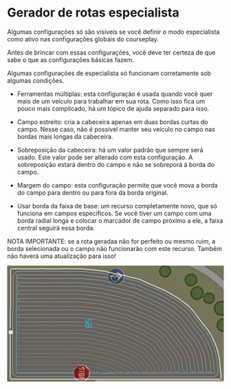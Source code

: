 # Gerador de rotas especialista

  
  
Algumas configurações só são visíveis se você definir o modo especialista como ativo nas configurações globais do courseplay.  
  
Antes de brincar com essas configurações, você deve ter certeza de que sabe o que as configurações básicas fazem.  
  
Algumas configurações de especialista só funcionam corretamente sob algumas condições.  
  
  
  
    
- Ferramentas múltiplas: esta configuração é usada quando você quer mais de um veículo para trabalhar em sua rota. Como isso fica um pouco mais complicado, há um tópico de ajuda separado para isso.  
  
    
- Campo estreito: cria a cabeceira apenas em duas bordas curtas do campo. Nesse caso, não é possível manter seu veículo no campo nas bordas mais longas da cabeceira.  
  
    
- Sobreposição da cabeceira: há um valor padrão que sempre será usado. Este valor pode ser alterado com esta configuração. A sobreposição estará dentro do campo e não se sobreporá à borda do campo.  
  
    
- Margem do campo: esta configuração permite que você mova a borda do campo para dentro ou para fora da borda original.  
  
    
- Usar borda da faixa de base: um recurso completamente novo, que só funciona em campos específicos. Se você tiver um campo com uma borda radial longa e colocar o marcador de campo próximo a ele, a faixa central seguirá essa borda.  
  
NOTA IMPORTANTE: se a rota geradaa não for perfeito ou mesmo ruim, a borda selecionada ou o campo não funcionarão com este recurso. Também não haverá uma atualização para isso!  
  


![Image](../assets/images/baseedge_0_0_1020_545.png)

